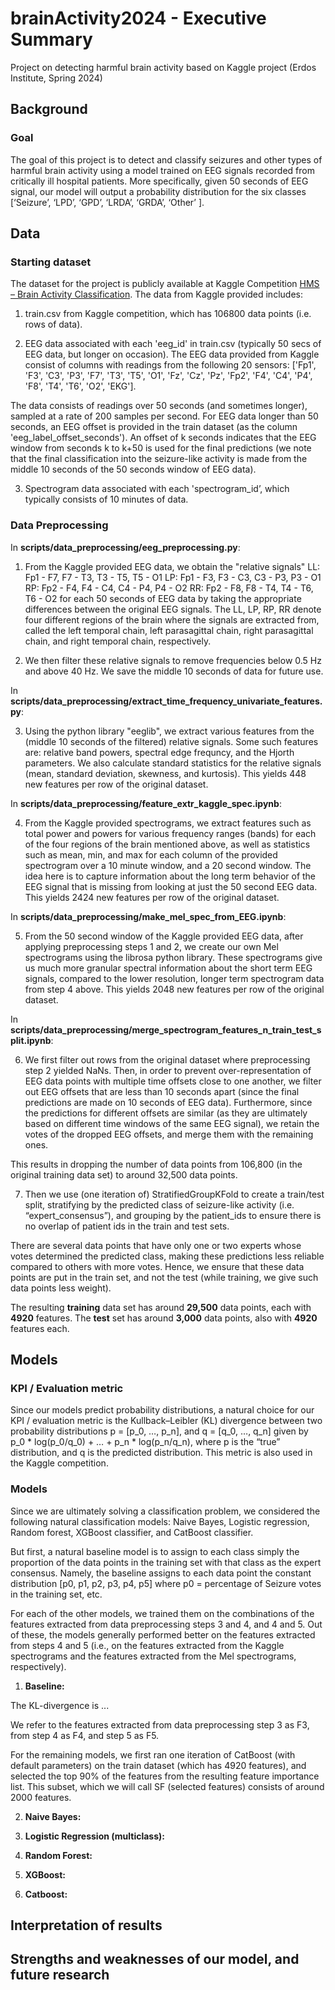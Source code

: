<!--## Harmful Brain Activity Detection (H-BAD)
The dataset for the project is publicly available at Kaggle Competition [HMS – Brain Activity Classification](https://www.kaggle.com/competitions/hms-harmful-brain-activity-classification/discussion/468010). The data consists of 17089 (≥50 sec) electroencephalography (EEG) parquet files and 11138 (≥10 min) spectrogram parquet files from 1950 unique patients. The time window of interest for the EEG 50 seconds and for the Spectrogram is 600 seconds. Many of these samples overlapped and have been consolidated, resulting in several EEG and spectrogram parquet files with ≥50 sec and ≥10 min. It is also important to note that the EEG and corresponding spectrogram files differ in terms of resolution, i.e. the given spectrograms are 10 minute low resolution windows whereas the given EEG waveforms are 50 second high resolution windows. Specifically, The rows of given spectrogram parquets are 2 seconds each whereas the rows of given EEG waveforms are 1/200 seconds each. Individual 50 sec EEG and 10 min spectrogram segments have been annotated by a group of experts into six categories (a detailed description of the categories is [here](https://www.acns.org/UserFiles/file/ACNSStandardizedCriticalCareEEGTerminology_rev2021.pdf)): seizure (SZ), generalized periodic discharges (GPD), lateralized periodic discharges (LPD), lateralized rhythmic delta activity (LRDA), generalized rhythmic delta activity (GRDA), or “other”. In total there are 106,800 windows of time (corresponding to 50sec EEG and 10min spectrograms) with 20933, 18861, 16702, 16640, 14856, and 18808 instances of seizure, LPD, GRDA, GPD, LRDA, and other respectively.

## Goals 

## Stakeholders

<ins>Hospitals, labs, and brain researchers</ins>: Automating EEG analysis that can alleviate the labor-intensive, time consuming, and fatigue-related error prone manual analysis by specialized personnel, enabling detection of seizures and other types of brain activity that can cause brain damage ensuring quick and accurate treatment.

## Key Performance Indicators

Evaluated on the Kullback–Leibler (KL) divergence between the predicted probability and the observed target.-->

# brainActivity2024 - Executive Summary
Project on detecting harmful brain activity based on Kaggle project (Erdos Institute, Spring 2024)

## Background

### Goal
The goal of this project is to detect and classify seizures and other types of harmful brain activity using a model trained on EEG signals recorded from critically ill hospital patients. More specifically, given 50 seconds of EEG signal, our model will output a probability distribution for the six classes [‘Seizure’, ‘LPD’, ‘GPD’, ‘LRDA’, ‘GRDA’, ‘Other’ ].

## Data 

### Starting dataset

The dataset for the project is publicly available at Kaggle Competition [HMS – Brain Activity Classification](https://www.kaggle.com/competitions/hms-harmful-brain-activity-classification/discussion/468010). The data from Kaggle provided includes:

1) train.csv from Kaggle competition, which has 106800 data points (i.e. rows of data). 

2) EEG data associated with each 'eeg_id' in train.csv (typically 50 secs of EEG data, but longer on occasion).
The EEG data provided from Kaggle consist of columns with readings from the following 20 sensors: ['Fp1', 'F3', 'C3', 'P3', 'F7', 'T3', 'T5', 'O1', 'Fz', 'Cz', 'Pz', 'Fp2', 'F4', 'C4', 'P4', 'F8', 'T4', 'T6', 'O2', 'EKG']. 

The data consists of readings over 50 seconds (and sometimes longer), sampled at a rate of 200 samples per second. For EEG data longer than 50 seconds, an EEG offset is provided in the train dataset (as the column 'eeg_label_offset_seconds'). An offset of k seconds indicates that the EEG window from seconds k to k+50 is used for the final predictions (we note that the final classification into the seizure-like activity is made from the middle 10 seconds of the 50 seconds window of EEG data). 

3) Spectrogram data associated with each 'spectrogram_id’, which typically consists of 10 minutes of data. 

### Data Preprocessing 

In **scripts/data_preprocessing/eeg_preprocessing.py**:

1) From the Kaggle provided EEG data, we obtain the "relative signals"
   LL: Fp1 - F7, F7 - T3, T3 - T5, T5 - O1
   LP: Fp1 - F3, F3 - C3, C3 - P3, P3 - O1
   RP: Fp2 - F4, F4 - C4, C4 - P4, P4 - O2
   RR: Fp2 - F8, F8 - T4, T4 - T6, T6 - O2
   for each 50 seconds of EEG data by taking the appropriate differences between the original EEG signals. The LL, LP, RP, RR denote four different regions of the brain where the signals are extracted from, called the left temporal chain, left parasagittal chain, right parasagittal chain, and right temporal chain, respectively.

2) We then filter these relative signals to remove frequencies below 0.5 Hz and above 40 Hz. We save the middle 10 seconds of data for future use.

In **scripts/data_preprocessing/extract_time_frequency_univariate_features.py**:

3) Using the python library "eeglib", we extract various features from the (middle 10 seconds of the filtered) relative signals. Some such features are: relative band powers, spectral edge frequncy, and the Hjorth parameters. We also calculate standard statistics for the relative signals (mean, standard deviation, skewness, and kurtosis). This yields 448 new features per row of the original dataset. 

In **scripts/data_preprocessing/feature_extr_kaggle_spec.ipynb**:

4) From the Kaggle provided spectrograms, we extract features such as total power and powers for various frequency ranges (bands) for each of the four regions of the brain mentioned above, as well as statistics such as mean, min, and max for each column of the provided spectrogram over a 10 minute window, and a 20 second window. The idea here is to capture information about the long term behavior of the EEG signal that is missing from looking at just the 50 second EEG data. This yields 2424 new features per row of the original dataset. 

In **scripts/data_preprocessing/make_mel_spec_from_EEG.ipynb**:

5) From the 50 second window of the Kaggle provided EEG data, after applying preprocessing steps 1 and 2, we create our own Mel spectrograms using the librosa python library. These spectrograms give us much more granular spectral information about the short term EEG signals, compared to the lower resolution, longer term spectrogram data from step 4 above. This yields 2048 new features per row of the original dataset. 

In **scripts/data_preprocessing/merge_spectrogram_features_n_train_test_split.ipynb**:

6) We first filter out rows from the original dataset where preprocessing step 2 yielded NaNs. Then, in order to prevent over-representation of EEG data points with multiple time offsets close to one another, we filter out EEG offsets that are less than 10 seconds apart (since the final predictions are made on 10 seconds of EEG data). Furthermore, since the predictions for different offsets are similar (as they are ultimately based on different time windows of the same EEG signal), we retain the votes of the dropped EEG offsets, and merge them with the remaining ones.

This results in dropping the number of data points from 106,800 (in the original training data set) to around 32,500 data points. 

7) Then we use (one iteration of) StratifiedGroupKFold to create a train/test split, stratifying by the predicted class of seizure-like activity (i.e. “expert_consensus”), and grouping by the patient_ids to ensure there is no overlap of patient ids in the train and test sets. 

There are several data points that have only one or two experts whose votes determined the predicted class, making these predictions less reliable compared to others with more votes. Hence, we ensure that these data points are put in the train set, and not the test (while training, we give such data points less weight). 

The resulting **training** data set has around **29,500** data points, each with **4920** features. The **test** set has around **3,000** data points, also with **4920** features each. 

## Models

### KPI / Evaluation metric

Since our models predict probability distributions, a natural choice for our KPI / evaluation metric is the Kullback–Leibler (KL) divergence between two probability distributions p = [p_0, …, p_n], and q = [q_0, …, q_n] given by p_0 * log(p_0/q_0) + … + p_n * log(p_n/q_n), where p is the “true” distribution, and q is the predicted distribution. This metric is also used in the Kaggle competition. 

### Models 

Since we are ultimately solving a classification problem, we considered the following natural classification models: Naive Bayes, Logistic regression, Random forest, XGBoost classifier, and CatBoost classifier. 

But first, a natural baseline model is to assign to each class simply the proportion of the data points in the training set with that class as the expert consensus. Namely, the baseline assigns to each data point the constant distribution [p0, p1, p2, p3, p4, p5] where p0 = percentage of Seizure votes in the training set, etc.

For each of the other models, we trained them on the combinations of the features extracted from data preprocessing steps 3 and 4, and 4 and 5. Out of these, the models generally performed better on the features extracted from steps 4 and 5 (i.e., on the features extracted from the Kaggle spectrograms and the features extracted from the Mel spectrograms, respectively).   

1) **Baseline:** 

The KL-divergence is ... 

We refer to the features extracted from data preprocessing step 3 as F3, from step 4 as F4, and step 5 as F5. 

For the remaining models, we first ran one iteration of CatBoost (with default parameters) on the train dataset (which has 4920 features), and selected the top 90% of the features from the resulting feature importance list. This subset, which we will call SF (selected features) consists of around 2000 features. 

2)   **Naive Bayes:**

3)   **Logistic Regression (multiclass):** 

4)   **Random Forest:**

5)   **XGBoost:**

6)   **Catboost:**

## Interpretation of results 

## Strengths and weaknesses of our model, and future research



